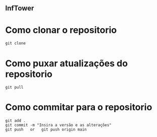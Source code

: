 ## InfTower

# Como clonar o repositorio
    git clone 

# Como puxar atualizações do repositorio
    git pull

# Como commitar para o repositorio
    git add .
    git commit -m "Insira a versão e as alterações"
    git push   or   git push origin main
